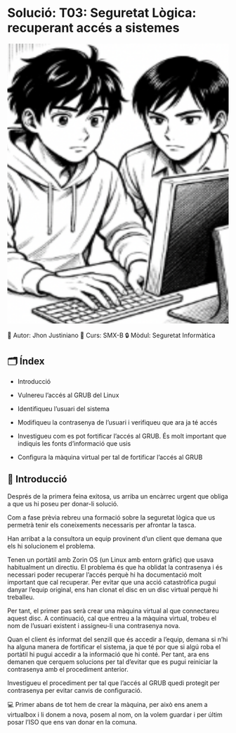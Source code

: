 # Solució: T03: Seguretat Lògica: recuperant accés a sistemes
![Portada](img/PorT03.png)

👤 Autor: Jhon Justiniano
🏫 Curs: SMX-B
🔒 Mòdul: Seguretat Informàtica

## 🗂️ Índex

- Introducció

- Vulnereu l’accés al GRUB del Linux

- Identifiqueu l’usuari del sistema

- Modifiqueu la contrasenya de l’usuari i verifiqueu que ara ja té accés

- Investigueu com es pot fortificar l’accés al GRUB. És molt important que indiquis les fonts d’informació que usis

- Configura la màquina virtual per tal de fortificar l’accés al GRUB

## 📄 Introducció
Després de la primera feina exitosa, us arriba un encàrrec urgent que obliga a que us hi poseu per donar-li solució.

Com a fase prèvia rebreu una formació sobre la seguretat lògica que us permetrà tenir els coneixements necessaris per afrontar la tasca.

Han arribat a la consultora un equip provinent d’un client que demana que els hi solucionem el problema.

Tenen un portàtil amb Zorin OS (un Linux amb entorn gràfic) que usava habitualment un directiu. El problema és que ha oblidat la contrasenya i és necessari poder recuperar l’accés perquè hi ha documentació molt important que cal recuperar. Per evitar que una acció catastròfica pugui danyar l’equip original, ens han clonat el disc en un disc virtual perquè hi treballeu.

Per tant, el primer pas serà crear una màquina virtual al que connectareu aquest disc. A continuació, cal que entreu a la màquina virtual, trobeu el nom de l’usuari existent i assigneu-li una contrasenya nova.

Quan el client és informat del senzill que és accedir a l’equip, demana si n’hi ha alguna manera de fortificar el sistema, ja que té por que si algú roba el portàtil hi pugui accedir a la informació que hi conté. Per tant, ara ens demanen que cerquem solucions per tal d’evitar que es pugui reiniciar la contrasenya amb el procediment anterior.

Investigueu el procediment per tal que l’accés al GRUB quedi protegit per contrasenya per evitar canvis de configuració.

💻 Primer abans de tot hem de crear la màquina, per això ens anem a virtualbox i li donem a nova, posem al nom, on la volem guardar i per últim posar l’ISO que ens van donar en la comuna.
